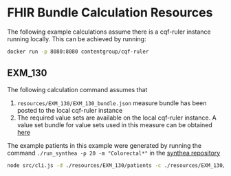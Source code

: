 # FHIR Bundle Calculation Resources
The following example  calculations assume there is a cqf-ruler instance running locally. This can be achieved by running:
```bash
docker run -p 8080:8080 contentgroup/cqf-ruler
```
## EXM_130
The following calculation command assumes that
1. `resources/EXM_130/EXM_130_bundle.json` measure bundle has been posted to the local cqf-ruler instance
2. The required value sets are available on the local cqf-ruler instance. A value set bundle for value sets used in this measure can be obtained [here](https://github.com/DBCG/connectathon/blob/master/resources/fhir3/valuesets/valuesets-bundle-exm130-FHIR.json)

The example patients in this example were generated by running the command `./run_synthea -p 20 -m "Colorectal*"` in the [synthea repository](https://github.com/synthetichealth/synthea)
```bash
node src/cli.js -d ./resources/EXM_130/patients -c ./resources/EXM_130/EXM130_FHIR3.cql -u http://localhost:8080/cqf-ruler-dstu3/fhir
```